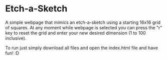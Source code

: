 # Etch-a-Sketch

A simple webpage that mimics an etch-a-sketch using a starting 16x16 grid of squares.
At any moment while webpage is selected you can press the "r" key to reset the grid and enter your new desired dimension (1 to 100 inclusive).

To run just simply download all files and open the index.html file and have fun! :D